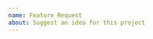 ```yaml
---
name: Feature Request
about: Suggest an idea for this project
---
```


<!--- Is your feature request related to a problem? What are you trying to achieve? --->


<!--- Describe the solution you'd like. --->


<!--- If possible, describe alternatives you've considered. Why are they insufficent? --->
